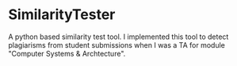 # SimilarityTester
A python based similarity test tool. 
I implemented this tool to detect plagiarisms from student submissions when I was a TA for module "Computer Systems & Archtecture".
